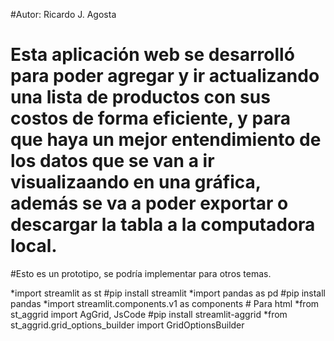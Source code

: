#Autor: Ricardo J. Agosta

# Esta aplicación web se desarrolló para poder agregar y ir actualizando una lista de productos con sus costos de forma eficiente, y para que haya un mejor entendimiento de los datos que se van a ir visualizaando en una gráfica, además se va a poder exportar o descargar la tabla a la computadora local.
#Esto es un prototipo, se podría implementar para otros temas.

*import streamlit as st #pip install streamlit
*import pandas as pd #pip install pandas
*import streamlit.components.v1 as components # Para html
*from st_aggrid import AgGrid, JsCode #pip install streamlit-aggrid
*from st_aggrid.grid_options_builder import GridOptionsBuilder
